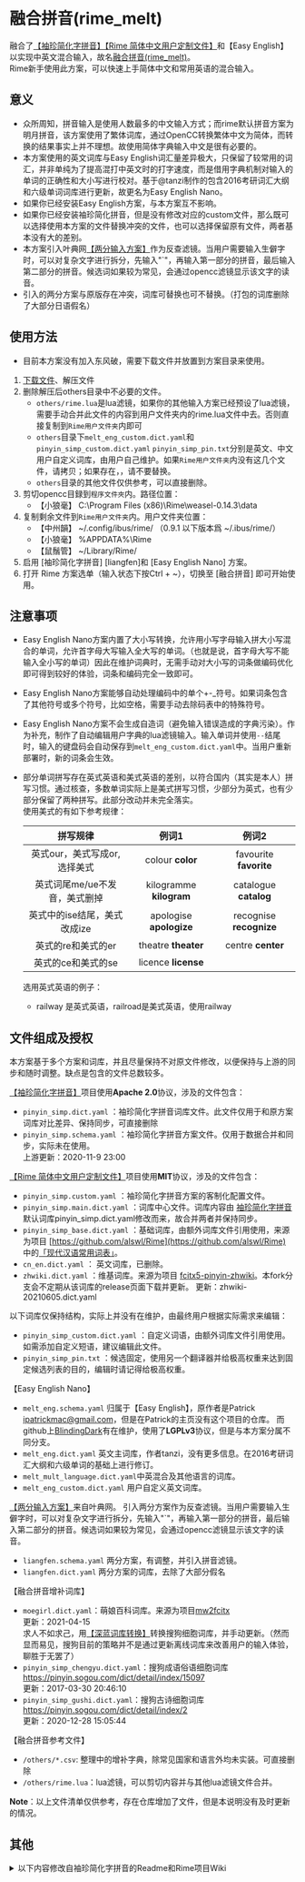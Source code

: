 # 融合拼音(rime_melt)
融合了[【袖珍简化字拼音】](https://github.com/rime/rime-pinyin-simp/)[【Rime 简体中文用户定制文件】](https://github.com/huaxianyan/Rime)和【Easy English】以实现中英文混合输入，故名[融合拼音(rime_melt)](https://github.com/tumuyan/rime-pinyin-simp)。   
Rime新手使用此方案，可以快速上手简体中文和常用英语的混合输入。

## 意义 
* 众所周知，拼音输入是使用人数最多的中文输入方式；而rime默认拼音方案为明月拼音，该方案使用了繁体词库，通过OpenCC转换繁体中文为简体，而转换的结果事实上并不理想。故使用简体字典输入中文是很有必要的。
* 本方案使用的英文词库与Easy English词汇量差异极大，只保留了较常用的词汇，并非单纯为了提高混打中英文时的打字速度，而是借用字典机制对输入的单词的正确性和大小写进行校对。基于@tanzi制作的包含2016考研词汇大纲和六级单词词库进行更新，故更名为Easy English Nano。
* 如果你已经安装Easy English方案，与本方案互不影响。
* 如果你已经安装袖珍简化拼音，但是没有修改对应的custom文件，那么既可以选择使用本方案的文件替换冲突的文件，也可以选择保留原有文件，两者基本没有大的差别。   
* 本方案引入叶典网[【两分输入方案】](http://cheonhyeong.com/Simplified/download.html)作为反查滤镜。当用户需要输入生僻字时，可以对复杂文字进行拆分，先输入"`"，再输入第一部分的拼音，最后输入第二部分的拼音。候选词如果较为常见，会通过opencc滤镜显示该文字的读音。
* 引入的两分方案与原版存在冲突，词库可替换也可不替换。（打包的词库删除了大部分日语假名）

## 使用方法
* 目前本方案没有加入东风破，需要下载文件并放置到方案目录来使用。 
1. [下载文件](https://github.com/tumuyan/rime-pinyin-simp/archive/master.zip)、解压文件
2. 删除解压后others目录中不必要的文件。
    * `others/rime.lua`是lua滤镜，如果你的其他输入方案已经预设了lua滤镜，需要手动合并此文件的内容到用户文件夹内的rime.lua文件中去。否则直接复制到`Rime用户文件夹`内即可
    * `others`目录下`melt_eng_custom.dict.yaml`和`pinyin_simp_custom.dict.yaml` `pinyin_simp_pin.txt`分别是英文、中文用户自定义词库，由用户自己维护。如果`Rime用户文件夹`内没有这几个文件，请拷贝；如果存在，，请不要替换。
    * `others`目录的其他文件仅供参考，可以直接删除。
3. 剪切opencc目録到`程序文件夾`内。路径位置：
    * 【小狼毫】 C:\Program Files (x86)\Rime\weasel-0.14.3\data
4. 复制剩余文件到`Rime用户文件夹`内。用户文件夹位置：  
    * 【中州韻】 ~/.config/ibus/rime/ （0.9.1 以下版本爲 ~/.ibus/rime/）
    * 【小狼毫】 %APPDATA%\Rime
    * 【鼠鬚管】 ~/Library/Rime/
5. 启用 [袖珍简化字拼音] [liangfen]和 [Easy English Nano] 方案。
6. 打开 Rime 方案选单（输入状态下按Ctrl + ~），切换至 [融合拼音] 即可开始使用。

## 注意事项
* Easy English Nano方案内置了大小写转换，允许用小写字母输入拼大小写混合的单词，允许首字母大写输入全大写的单词。（也就是说，首字母大写不能输入全小写的单词）因此在维护词典时，无需手动对大小写的词条做编码优化即可得到较好的体验，词条和编码完全一致即可。
* Easy English Nano方案能够自动处理编码中的单个+-_符号。如果词条包含了其他符号或多个符号，比如空格，需要手动去除码表中的特殊符号。

* Easy English Nano方案不会生成自造词（避免输入错误造成的字典污染）。作为补充，制作了自动编辑用户字典的lua滤镜输入。输入单词并使用`--`结尾时，输入的键盘码会自动保存到`melt_eng_custom.dict.yaml`中。当用户重新部署时，新的词条会生效。

* 部分单词拼写存在英式英语和美式英语的差别，以符合国内（其实是本人）拼写习惯。通过核查，多数单词实际上是美式拼写习惯，少部分为英式，也有少部分保留了两种拼写。此部分改动并未完全落实。  
    使用美式的有如下参考规律：  

    |拼写规律|例词1|例词2|   
    | :----: | :----: | :----: |  
    | 英式our，美式写成or, 选择美式 | colour **color** | favourite **favorite**  |  
    | 英式词尾me/ue不发音，美式删掉 | kilogramme **kilogram** |catalogue **catalog** |  
    | 英式中的ise结尾，美式改成ize | apologise **apologize** | recognise **recognize** |  
    | 英式的re和美式的er | theatre **theater** | centre **center** |  
    | 英式的ce和美式的se | licence **license** |  |    
  
    
    选用英式英语的例子：  
    - railway 是英式英语，railroad是美式英语，使用railway  


## 文件组成及授权
本方案基于多个方案和词库，并且尽量保持不对原文件修改，以便保持与上游的同步和随时调整。缺点是包含的文件总数较多。

[【袖珍简化字拼音】](https://github.com/rime/rime-pinyin-simp/)项目使用**Apache 2.0**协议，涉及的文件包含：  
* `pinyin_simp.dict.yaml` ：袖珍简化字拼音词库文件。此文件仅用于和原方案词库对比差异、保持同步，可直接删除  
* `pinyin_simp.schema.yaml` ：袖珍简化字拼音方案文件。仅用于数据合并和同步，实际未在使用。  
上游更新：2020-11-9 23:00    

[【Rime 简体中文用户定制文件】](https://github.com/huaxianyan/Rime)项目使用**MIT**协议，涉及的文件包含：
- `pinyin_simp.custom.yaml` ：袖珍简化字拼音方案的客制化配置文件。
- `pinyin_simp.main.dict.yaml` ：词库中心文件。词库内容由 [袖珍简化字拼音](https://github.com/rime/rime-pinyin-simp) 默认词库pinyin_simp.dict.yaml修改而来，故合并两者并保持同步。
- `pinyin_simp_base.dict.yaml` ：基础词库，由额外词库文件引用使用，来源为项目 [https://github.com/alswl/Rime](https://github.com/alswl/Rime) 中的[「现代汉语常用词表」](https://raw.githubusercontent.com/alswl/Rime/master/luna_pinyin.xiandaihanyuchangyongcibiao.dict.yaml)。
- `cn_en.dict.yaml` ： 英文词库，已删除。
- `zhwiki.dict.yaml` ：维基词库。来源为项目 [fcitx5-pinyin-zhwiki](https://github.com/felixonmars/fcitx5-pinyin-zhwiki)。本fork分支会不定期从该词库的release页面下载并更新。
更新：zhwiki-20210605.dict.yaml  
    
以下词库仅保持结构，实际上并没有在维护，由最终用户根据实际需求来编辑：  
- `pinyin_simp_custom.dict.yaml` ：自定义词语，由额外词库文件引用使用。如需添加自定义短语，建议编辑此文件。
- `pinyin_simp_pin.txt` ：候选固定，使用另一个翻译器并给极高权重来达到固定候选列表的目的，编辑时请记得给极高权重。

【Easy English Nano】
* `melt_eng.schema.yaml` 归属于【Easy English】，原作者是Patrick <ipatrickmac@gmail.com>，但是在Patrick的主页没有这个项目的仓库。
而github上[BlindingDark](https://github.com/BlindingDark/rime-easy-en)有在维护，使用了**LGPLv3**协议，但是与本方案分属不同分支。
* `melt_eng.dict.yaml` 英文主词库，作者tanzi，没有更多信息。在2016考研词汇大纲和六级单词的基础上进行修订。
* `melt_mult_language.dict.yaml`中英混合及其他语言的词库。
* `melt_eng_custom.dict.yaml` 用户自定义英文词库。

[【两分输入方案】](http://cheonhyeong.com/Simplified/download.html)来自叶典网。
引入两分方案作为反查滤镜。当用户需要输入生僻字时，可以对复杂文字进行拆分，先输入"`"，再输入第一部分的拼音，最后输入第二部分的拼音。候选词如果较为常见，会通过opencc滤镜显示该文字的读音。
* `liangfen.schema.yaml` 两分方案，有调整，并引入拼音滤镜。
* `liangfen.dict.yaml` 两分方案的词库，去除了大部分假名

【融合拼音增补词库】  
- `moegirl.dict.yaml`：萌娘百科词库。来源为项目[mw2fcitx](https://github.com/outloudvi/mw2fcitx/)  
更新：2021-04-15  
求人不如求己，用[【深蓝词库转换】](https://github.com/studyzy/imewlconverter)转换搜狗细胞词库，并手动更新。（然而显而易见，搜狗目前的策略并不是通过更新离线词库来改善用户的输入体验，聊胜于无罢了）
- `pinyin_simp_chengyu.dict.yaml`：搜狗成语俗语细胞词库 https://pinyin.sogou.com/dict/detail/index/15097   
更新：2017-03-30 20:46:10
- `pinyin_simp_gushi.dict.yaml`：搜狗古诗细胞词库 https://pinyin.sogou.com/dict/detail/index/2  
更新：2020-12-28 15:05:44



【融合拼音参考文件】  
- `/others/*.csv`: 整理中的增补字典，除常见国家和语言外均未实装。可直接删除  
- `/others/rime.lua`：lua滤镜，可以剪切内容并与其他lua滤镜文件合并。

**Note**：以上文件清单仅供参考，存在仓库增加了文件，但是本说明没有及时更新的情况。  


## 其他

<details>
<summary>以下内容修改自袖珍简化字拼音的Readme和Rime项目Wiki</summary>

# 袖珍简化字拼音

配方： ℞ **pinyin-simp**

[Rime](https://rime.im) 袖珍简化字拼音輸入方案

## 安裝

[東風破](https://github.com/rime/plum) 安裝口令： `bash rime-install pinyin-simp`

授權條款：見 [LICENSE](LICENSE)


# [Rime说明书](https://github.com/rime/home/wiki/UserGuide)   
## 使用快捷键

- 设置：在Rime输入状态下，按  `F4`  鍵或組合鍵  ``Ctrl+` ``  喚出輸入方案選單（`` ` ``  鍵常見於  `1`  的左方），可以进入输入方案及选项设置。
使用 ←→鍵 定位光標插入點「‸」（或顯示爲「›」），編輯輸入碼。 也可用來縮短後選詞所對應輸入碼的範圍、確認詞句的一部分。
- 光标：
`Home`、`End`  鍵 快速跳至句首、句末。
`BackSpace`、`Delete`  鍵 分別刪除光標前、後的編碼字符。注意在蘋果鍵盤上前者標註爲  `Delete`，後者通常是組合鍵  `Fn+Delete`。
`Escape`  鍵 清空未完成的輸入。

- 刪除誤上屏的錯詞：先把選字光標（用上、下鍵）移到要刪除的用戶詞組上，再按下  `Shift+Delete`  或  `Control+Delete`（蘋果鍵盤用  `Shift+Fn+Delete`）。 
这个操作只能從用戶詞典中刪除詞組。用於碼表中原有的詞組時，只會取消其調頻效果。

- 输出编码区内容: `CTRL+SHITH+ENTER`

### 輸入標點符號

按鍵到標點符號的映射有三種形式：

-   按鍵對應惟一的符號，按鍵後直接輸出該符號，如「，」
-   按鍵對應一組配對的符號，符號交替出現，如「“”」
-   按鍵對應多種符號，按鍵後展現選單。此時可按空格鍵或回車鍵確認高亮的符號，反復按該鍵則選中下一種符號。

每一款輸入方案，都可以定義兩套符號表，以「方案選單」裏的選項「半角←→全角」往復切換。

### 中西文切換

打開「方案選單」，使用選項「中文←→西文」可在兩種轉換狀態間往復切換。

此外，默認可用左右  `Shift`  鍵快速切換。

**特别的**，在輸入了部分編碼的情況下，左  `Shift`  切換輸入法光標左面的編碼內容，右  `Shift`  切換光標右面即將輸入的內容。

注意：Mac 系統上的鼠鬚管不能區分左、右  `Shift`  ，因此左、右  `Shift`  鍵的作用一樣。


### Emacs 風格的編輯鍵

註：Windows 版本 Alt 組合鍵不可用。

-   ↑：`Control+p`
-   ↓：`Control+n`
-   ←：`Control+b`
-   →：`Control+f`
-   上頁：`Alt+v`
-   下頁：`Control+v`
-   句首：`Control+a`
-   句末：`Control+e`
-   回退：`Control+h`
-   刪除：`Control+d`
-   清空：`Control+g`
-   刪詞：`Control+k`

</details>
